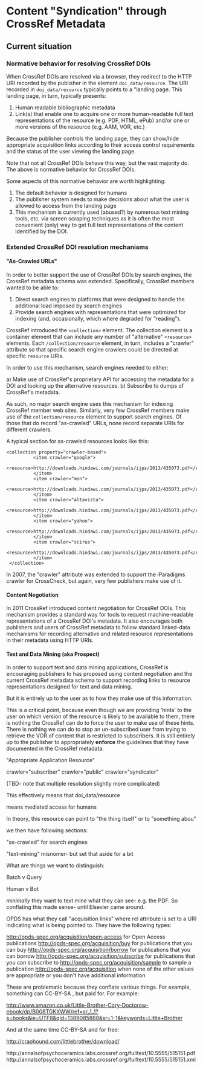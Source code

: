 # Content "Syndication" through CrossRef Metadata
## Current situation

### Normative behavior for resolving CrossRef DOIs

When CrossRef DOIs are resolved via a browser, they  redirect to the HTTP URI recorded by the publisher in the element `doi_data/resource`. The URI recorded in `doi_data/resource` typically points to a "landing page. This landing page, in turn, typically presents:

1. Human readable bibliographic metadata 
2. Link(s) that enable one to acquire one or more human-readable full text representations of the resource (e.g. PDF, HTML, ePub) and/or one or more versions of the resource (e.g. AAM, VOR, etc.) 

Because the publisher controls the landing page, they can show/hide appropriate acquisition links according to their access control requirements and the status of the user viewing the landing page.

Note that not all CrossRef DOIs behave this way, but the vast majority do. The above is normative behavior for CrossRef DOIs.

Some aspects of this normative behavior are worth highlighting:

1) The default behavior is designed for humans
2) The publisher system needs to make decisions about what the user is allowed to access from the landing page
3) This mechanism is currently used (abused?) by numerous text mining tools, etc. via screen scraping techniques as it is often the most convenient (only) way to get full text representations of the content identified by the DOI.

### Extended CrossRef DOI resolution mechanisms  

#### "As-Crawled URLs"

In order to better support the use of CrossRef DOIs by search engines, the CrossRef metadata schema was extended. Specifically, CrossRef members wanted to be able to:

1. Direct search engines to platforms that were designed to handle the additional load imposed by search engines
2. Provide search engines with representations that were optimized for indexing (and, occasionally, which where degraded for "reading"). 

 CrossRef introduced the `<collection>` element. The collection element is a container element that can include any number of "alternative" `<resource>` elements. Each `/collection/resource` element, in turn, includes a "crawler" attribute so that specific search engine crawlers could be directed at specific `resource` URIs.

In order to use this mechanism, search engines needed to either:

a) Make use of CrossRef's proprietary API for accessing the metadata for a DOI and looking up the alternative resources.
b) Subscribe to dumps of CrossRef's metadata.

As such, no major search engine uses this mechanism for indexing CrossRef member web sites. Similarly, very few CrossRef members make use of the `collection/resource` element to support search engines. Of those that do record "as-crawled" URLs, none record separate URIs for different crawlers.

A typical section for as-crawled resources looks like this:

    <collection property="crawler-based">
              <item crawler="google">
                <resource>http://downloads.hindawi.com/journals/ijps/2013/435073.pdf</resource>
              </item>
              <item crawler="msn">
                <resource>http://downloads.hindawi.com/journals/ijps/2013/435073.pdf</resource>
              </item>
              <item crawler="altavista">
                <resource>http://downloads.hindawi.com/journals/ijps/2013/435073.pdf</resource>
              </item>
              <item crawler="yahoo">
                <resource>http://downloads.hindawi.com/journals/ijps/2013/435073.pdf</resource>
              </item>
              <item crawler="scirus">
                <resource>http://downloads.hindawi.com/journals/ijps/2013/435073.pdf</resource>
              </item>
     </collection>


In 2007, the "crawler" attribute was extended to support the iParadigms crawler for CrossCheck, but again, very few publishers make use of it.

#### Content Negotiation

In 2011 CrossRef introduced content negotiation for CrossRef DOIs. This mechanism provides a standard way for tools to request machine-readable representations of a CrossRef DOI's metadata. It also encourages both publishers and users of CrossRef metadata to follow standard linked-data mechanisms for recording alternative and related resource representations in their metadata using HTTP URIs.

#### Text and Data Mining (aka Prospect)  

In order to support text and data mining applications, CrossRef is encouraging publishers to has proposed using content negotiation and the current CrossRef metadata schema to support recording links to resource representations designed for text and data mining. 



But it is entirely up to the user as to how they make use of this information.

This is a critical point, because even though we are providing 'hints' to the user on which version of the resource is likely to be available to them, there is nothing the CrossRef can do to force the user to make use of these hints. There is nothing we can do to stop an un-subscribed user from trying to retrieve the VOR of content that is restricted to subscribers. It is still entirely up to the publisher to appropriately **enforce** the guidelines that they have documented in the CrossRef metadata. 



"Appropriate Application Resource"

















crawler="subscriber"
crawler="public"
crawler="syndicator"


(TBD- note that multiple resolution slightly more complicated)

This effectively means that doi_data/resource 


<resource> means mediated access for humans



In theory, this resource can point to "the thing itself" or to "something abou"

we then have following sections:

"as-crawled" for search engines

"text-mining" misnomer- but set that aside for a bit

What are things we want to distinguish:

Batch v Query

Human v Bot

*minimally* they want to text mine what they can see- e.g. the PDF. So conflating this made sense- until Elsevier came around.

OPDS has what they call "acquisition links" where rel attribute is set to a URI indicating what is being pointed to. They have the following types:

http://opds-spec.org/acquisition/open-access for Open Access publications
http://opds-spec.org/acquisition/buy for publications that you can buy
http://opds-spec.org/acquisition/borrow for publications that you can borrow
http://opds-spec.org/acquisition/subscribe for publications that you can subscribe to
http://opds-spec.org/acquisition/sample to sample a publication
http://opds-spec.org/acquisition when none of the other values are appropriate or you don't have additional information

These are problematic because they conflate various things. For example, something can CC-BY-SA , but paid for. For example:

http://www.amazon.co.uk/Little-Brother-Cory-Doctorow-ebook/dp/B008TGKXWW/ref=sr_1_1?s=books&ie=UTF8&qid=1389085868&sr=1-1&keywords=Little+Brother

And at the same time CC-BY-SA and for free:

http://craphound.com/littlebrother/download/


<collection property="text-mining" setbyID="creftest">
              <item>
                <resource mime_type="application/pdf">http://annalsofpsychoceramics.labs.crossref.org/fulltext/10.5555/515151.pdf</resource>
              </item>
              <item>
                <resource mime_type="application/xml">http://annalsofpsychoceramics.labs.crossref.org/fulltext/10.5555/515151.xml</resource>
              </item>
            </collection>


